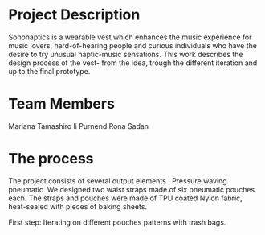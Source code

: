 # Project Description 
Sonohaptics is a wearable vest which enhances the music experience for music lovers, hard-of-hearing people and curious individuals who have the desire to try unusual haptic-music sensations.
This work describes the design process of the vest- from the idea, trough the different iteration and up to the final prototype.

# Team Members
 Mariana Tamashiro
li Purnend
 Rona Sadan

# The process 
The project consists of several output elements : 
 Pressure waving pneumatic  We designed two waist straps made of six pneumatic pouches each. The straps and pouches were made of TPU coated Nylon fabric, heat-sealed with pieces of baking sheets.

First step: Iterating on different pouches patterns with trash bags. 



